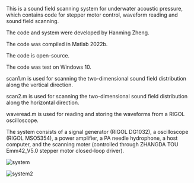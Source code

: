 This is a sound field scanning system for underwater acoustic pressure, which contains code for stepper motor control, waveform reading and sound field scanning.

The code and system were developed by Hanming Zheng.

The code was compiled in Matlab 2022b.

The code is open-source.

The code was test on Windows 10.

scan1.m is used for scanning the two-dimensional sound field distribution along the vertical direction.

scan2.m is used for scanning the two-dimensional sound field distribution along the horizontal direction.

waveread.m is used for reading and storing the waveforms from a RIGOL oscilloscope.

The system consists of a signal generator (RIGOL DG1032), a oscilloscope (RIGOL MSO5354), a power amplifier, a PA needle hydrophone, a host computer, and the scanning moter (controlled through ZHANGDA TOU Emm42_V5.0 stepper motor closed-loop driver).

![system](https://github.com/HQArrayLab/Hydrophone_system_control/assets/167310828/1afb11e3-76c0-4998-a075-7fb7bc1991f1)

![system2](https://github.com/HQArrayLab/Hydrophone_system_control/assets/167310828/41dffe0a-9e95-4e46-8540-24e8aaeaef0a)
